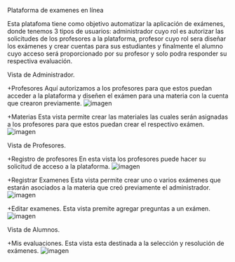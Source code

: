 Plataforma de examenes en línea

Esta platafoma tiene como objetivo automatizar la aplicación de exámenes, donde tenemos 3 tipos de usuarios: administrador cuyo rol es autorizar las solicitudes de los profesores a la plataforma, profesor cuyo rol sera diseñar los exámenes y crear cuentas para sus estudiantes y finalmente el alumno cuyo acceso será proporcionado por su profesor y solo podra responder su respectiva evaluación.

Vista de Administrador.

+Profesores
Aquí autorizamos a los profesores para que estos puedan acceder a la plataforma y diseñen el exámen para una materia con la cuenta que crearon previamente.
![imagen](https://user-images.githubusercontent.com/42782811/155939859-e5941522-f84d-4bf4-add8-67d1e304266d.png)

+Materias
Esta vista permite crear las materiales las cuales serán asignadas a los profesores para que estos puedan crear el respectivo exámen.
![imagen](https://user-images.githubusercontent.com/42782811/155939811-c459ac7e-caad-4b62-a5cd-1f20c4f29adb.png)

Vista de Profesores.

+Registro de profesores
En esta vista los profesores puede hacer su solicitud de acceso a la plataforma.
![imagen](https://user-images.githubusercontent.com/42782811/155942157-81709371-b3ec-4b5f-80f0-00a5fa8eb1af.png)


+Registrar Examenes
Esta vista permite crear uno o varios exámenes que estarán asociados a la materia que creó previamente el administrador.
![imagen](https://user-images.githubusercontent.com/42782811/155940747-30f7f356-86b4-4623-bfcf-c01a2bfa4075.png)


+Editar examenes.
Esta vista premite agregar preguntas a un exámen.
![imagen](https://user-images.githubusercontent.com/42782811/155941401-1c6ca2e8-476b-478e-a49e-9ae1aadef92f.png)

Vista de Alumnos.

+Mis evaluaciones.
Esta vista esta destinada a la selección y resolución de exámenes.
![imagen](https://user-images.githubusercontent.com/42782811/155943051-ba9f7bb7-dbc9-4496-9ce9-074f01619ebe.png)

